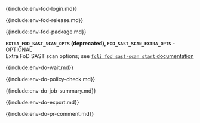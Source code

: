 
{{include:env-fod-login.md}}

{{include:env-fod-release.md}}

{{include:env-fod-package.md}}

**`EXTRA_FOD_SAST_SCAN_OPTS` (deprecated), `FOD_SAST_SCAN_EXTRA_OPTS`** - OPTIONAL    
Extra FoD SAST scan options; see [`fcli fod sast-scan start` documentation]({{var:fcli-doc-base-url}}/manpage/fcli-fod-sast-scan-start.html)

{{include:env-do-wait.md}}

{{include:env-do-policy-check.md}}

{{include:env-do-job-summary.md}}

{{include:env-do-export.md}}

{{include:env-do-pr-comment.md}}

